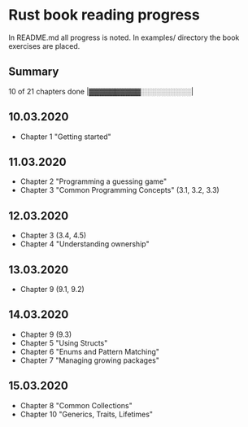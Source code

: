 # Rust book reading progress

In README.md all progress is noted. In examples/ directory the book exercises are placed.

## Summary
10 of 21 chapters done
|▓▓▓▓▓▓▓▓▓▓░░░░░░░░░░|

## 10.03.2020 

 - Chapter 1 "Getting started"
 
## 11.03.2020

 - Chapter 2 "Programming a guessing game"
 - Chapter 3 "Common Programming Concepts" (3.1, 3.2, 3.3)
 
## 12.03.2020

 - Chapter 3 (3.4, 4.5)
 - Chapter 4 "Understanding ownership"
 
## 13.03.2020

 - Chapter 9 (9.1, 9.2)
 
## 14.03.2020

 - Chapter 9 (9.3)
 - Chapter 5 "Using Structs"
 - Chapter 6 "Enums and Pattern Matching"
 - Chapter 7 "Managing growing packages"
 
## 15.03.2020 

 - Chapter 8 "Common Collections"
 - Chapter 10 "Generics, Traits, Lifetimes"